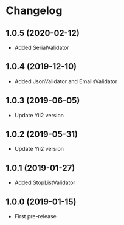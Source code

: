 Changelog
=========

## 1.0.5 (2020-02-12)
 * Added SerialValidator
 
## 1.0.4 (2019-12-10)
 * Added JsonValidator and EmailsValidator
 
## 1.0.3 (2019-06-05)
 * Update Yii2 version
 
## 1.0.2 (2019-05-31)
 * Update Yii2 version

## 1.0.1 (2019-01-27)
 * Added StopListValidator
 
## 1.0.0 (2019-01-15)
 * First pre-release